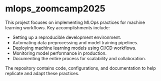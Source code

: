 # mlops_zoomcamp2025
This project focuses on implementing MLOps practices for machine learning workflows. Key accomplishments include:

- Setting up a reproducible development environment.
- Automating data preprocessing and model training pipelines.
- Deploying machine learning models using CI/CD workflows.
- Monitoring model performance in production.
- Documenting the entire process for scalability and collaboration.

The repository contains code, configurations, and documentation to help replicate and adapt these practices.
